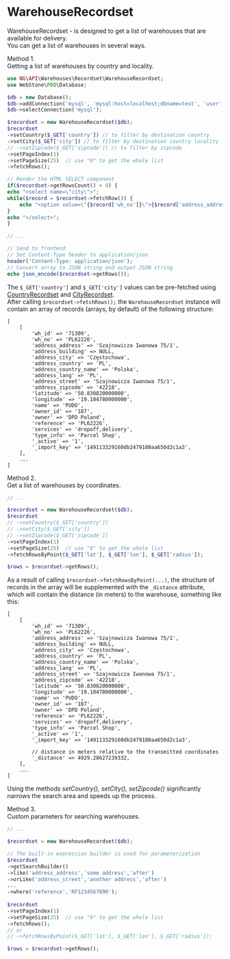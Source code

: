 # WarehouseRecordset

WarehouseRecordset - is designed to get a list of warehouses that are available for delivery. \
You can get a list of warehouses in several ways.

Method 1. \
Getting a list of warehouses by country and locality.
```php
use NG\API\Warehouses\Recordset\WarehouseRecordset;
use WebStone\PDO\Database;

$db = new Database();
$db->addConnection('mysql', 'mysql:host=localhost;dbname=test', 'user', 'password');
$db->selectConnection('mysql');

$recordset = new WarehouseRecordset($db);
$recordset
->setCountry($_GET['country']) // to filter by destination country
->setCity($_GET['city']) // to filter by destination country locality
// ->setZipcode($_GET['zipcode']) // to filter by zipcode
->setPageIndex(1)
->setPageSize(25)  // use "0" to get the whole list
->fetchRows();

// Render the HTML SELECT component
if($recordset->getRowsCount() > 0) {
echo "<select name=\"city\">";
while($record = $recordset->fetchRow()) {
    echo "<option value=\"{$record['wh_no']}\">{$record['address_address']}</option>";
}
echo "</select>";
}

// ...

// Send to frontend
// Set Content-Type header to application/json
header('Content-Type: application/json');
// Convert array to JSON string and output JSON string
echo json_encode($recordset->getRows());

```

The `$_GET['country']` and `$_GET['city']` values ​​can be pre-fetched using [CountryRecordset](./CountryRecordset.md) and [CityRecordset](./CityRecordset.md). \
After calling `$recordset->fetchRows();` the `WarehouseRecordset` instance will contain an array of records (arrays, by default) of the following structure:
```
[
    [
        'wh_id' => '71309',
        'wh_no' => 'PL62226',
        'address_address' => 'Szajnowicza Iwanowa 75/1',
        'address_building' => NULL,
        'address_city' => 'Częstochowa',
        'address_country' => 'PL',
        'address_country_name' => 'Polska',
        'address_lang' => 'PL',
        'address_street' => 'Szajnowicza Iwanowa 75/1',
        'address_zipcode' => '42218',
        'latitude' => '50.830820000000',
        'longitude' => '19.104780000000',
        'name' => 'PUDO',
        'owner_id' => '187',
        'owner' => 'DPD Poland',
        'reference' => 'PL62226',
        'services' => 'dropoff,delivery',
        'type_info' => 'Parcel Shop',
        '_active' => '1',
        '_import_key' => '149113329160db2479180aa650d2c1a3',
    ],
    ...
]
```

Method 2.\
Get a list of warehouses by coordinates.
```php
// ...

$recordset = new WarehouseRecordset($db);
$recordset
// ->setCountry($_GET['country'])
// ->setCity($_GET['city'])
// ->setZipcode($_GET['zipcode'])
->setPageIndex(1)
->setPageSize(25)  // use "0" to get the whole list
->fetchRowsByPoint($_GET['lat'], $_GET['lon'], $_GET['radius']);

$rows = $recordset->getRows();
```
As a result of calling `$recordset->fetchRowsByPoint(...)`, the structure of records in the array will be supplemented with the `_distance` attribute, which will contain the distance (in meters) to the warehouse, something like this:
```
[
    [
        'wh_id' => '71309',
        'wh_no' => 'PL62226',
        'address_address' => 'Szajnowicza Iwanowa 75/1',
        'address_building' => NULL,
        'address_city' => 'Częstochowa',
        'address_country' => 'PL',
        'address_country_name' => 'Polska',
        'address_lang' => 'PL',
        'address_street' => 'Szajnowicza Iwanowa 75/1',
        'address_zipcode' => '42218',
        'latitude' => '50.830820000000',
        'longitude' => '19.104780000000',
        'name' => 'PUDO',
        'owner_id' => '187',
        'owner' => 'DPD Poland',
        'reference' => 'PL62226',
        'services' => 'dropoff,delivery',
        'type_info' => 'Parcel Shop',
        '_active' => '1',
        '_import_key' => '149113329160db2479180aa650d2c1a3',
        
        // distance in meters relative to the transmitted coordinates
        '_distance' => 4929.28627239332,
    ],
    ...
]
```

Using the methods *setCountry(), setCity(), setZipcode()* significantly narrows the search area and speeds up the process.

Method 3.\
Custom parameters for searching warehouses.
```php
// ...

$recordset = new WarehouseRecordset($db);

// The built-in expression builder is used for parameterization
$recordset
->getSearchBuilder()
->like('address_address','some address','after')
->orLike('address_street','another address','after')
...
->where('reference','RF1234567890');
        
$recordset
->setPageIndex(1)
->setPageSize(25)  // use "0" to get the whole list
->fetchRows();
// or
// ->fetchRowsByPoint($_GET['lat'], $_GET['lon'], $_GET['radius']);

$rows = $recordset->getRows();
```